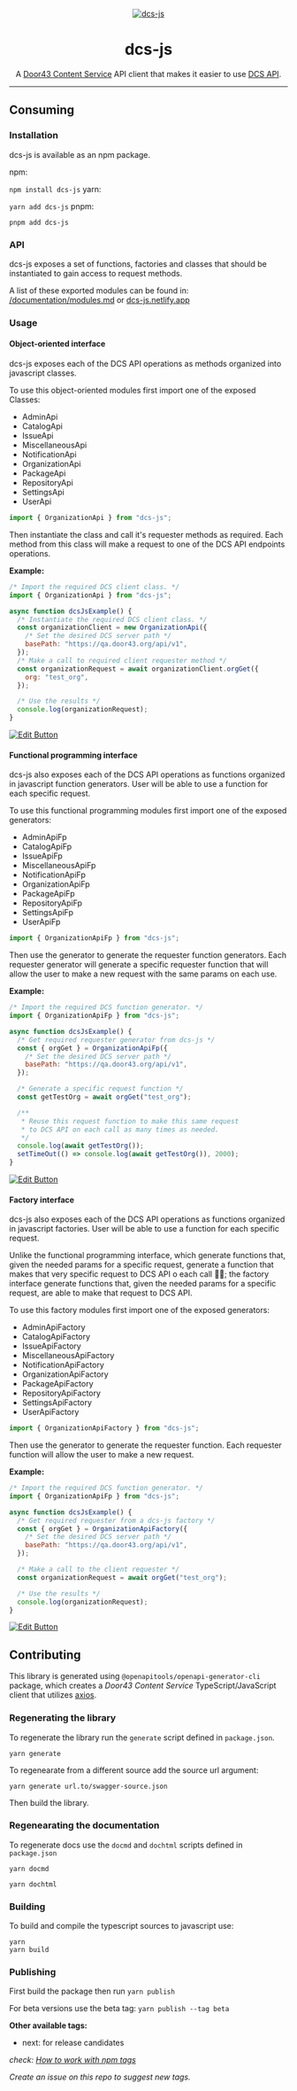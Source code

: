 <!-- markdownlint-disable -->
<p align="center">
  <a href="https://dcs-js.netlify.app/" rel="noopener" target="_blank"><img src="https://socialify.git.ci/unfoldingWord/dcs-js/image?description=1&descriptionEditable=A%20javascript%20client%20for%20Door43%20Content%20Service&font=Raleway&issues=1&language=1&logo=https%3A%2F%2Fgit.door43.org%2Fassets%2Fimg%2Flogo.svg&owner=1&pattern=Plus&pulls=1&theme=Light" alt="dcs-js" />
</a>
</p>
<h1 align="center">dcs-js</h1>
<p align="center">
A <a href="https://git.door43.org/" rel="noopener" target="_blank">Door43 Content Service</a> API client that makes it easier to use <a href="https://git.door43.org/api/swagger" rel="noopener" target="_blank">DCS API</a>.
</p>
<hr/>

## Consuming

### Installation

dcs-js is available as an npm package.

npm:

`npm install dcs-js`
yarn:

`yarn add dcs-js`
pnpm:

`pnpm add dcs-js`

### API

dcs-js exposes a set of functions, factories and classes that should be instantiated to gain access to request methods.

A list of these exported modules can be found in: [/documentation/modules.md](/documentation/modules.md) or [dcs-js.netlify.app](https://dcs-js.netlify.app)

### Usage

#### Object-oriented interface

dcs-js exposes each of the DCS API operations as methods organized into javascript classes.

To use this object-oriented modules first import one of the exposed Classes:

- AdminApi
- CatalogApi
- IssueApi
- MiscellaneousApi
- NotificationApi
- OrganizationApi
- PackageApi
- RepositoryApi
- SettingsApi
- UserApi

```js
import { OrganizationApi } from "dcs-js";
```

Then instantiate the class and call it's requester methods as required. Each method from this class will make a request to one of the DCS API endpoints operations.

**Example:**

```js
/* Import the required DCS client class. */
import { OrganizationApi } from "dcs-js";

async function dcsJsExample() {
  /* Instantiate the required DCS client class. */
  const organizationClient = new OrganizationApi({
    /* Set the desired DCS server path */
    basePath: "https://qa.door43.org/api/v1",
  });
  /* Make a call to required client requester method */
  const organizationRequest = await organizationClient.orgGet({
    org: "test_org",
  });

  /* Use the results */
  console.log(organizationRequest);
}
```

[![Edit Button](https://codesandbox.io/static/img/play-codesandbox.svg)](https://codesandbox.io/s/dcs-js-classes-playground-u26eyp)

#### Functional programming interface

dcs-js also exposes each of the DCS API operations as functions organized in javascript function generators. User will be able to use a function for each specific request.

To use this functional programming modules first import one of the exposed generators:

- AdminApiFp
- CatalogApiFp
- IssueApiFp
- MiscellaneousApiFp
- NotificationApiFp
- OrganizationApiFp
- PackageApiFp
- RepositoryApiFp
- SettingsApiFp
- UserApiFp

```js
import { OrganizationApiFp } from "dcs-js";
```

Then use the generator to generate the requester function generators. Each requester generator will generate a specific requester function that will allow the user to make a new request with the same params on each use.

**Example:**

```js
/* Import the required DCS function generator. */
import { OrganizationApiFp } from "dcs-js";

async function dcsJsExample() {
  /* Get required requester generator from dcs-js */
  const { orgGet } = OrganizationApiFp({
    /* Set the desired DCS server path */
    basePath: "https://qa.door43.org/api/v1",
  });

  /* Generate a specific request function */
  const getTestOrg = await orgGet("test_org");

  /**
   * Reuse this request function to make this same request
   * to DCS API on each call as many times as needed.
   */
  console.log(await getTestOrg());
  setTimeOut(() => console.log(await getTestOrg()), 2000);
}
```

[![Edit Button](https://codesandbox.io/static/img/play-codesandbox.svg)](https://codesandbox.io/s/dcs-js-functional-playground-nsrlr5)

#### Factory interface

dcs-js also exposes each of the DCS API operations as functions organized in javascript factories. User will be able to use a function for each specific request.

Unlike the functional programming interface, which generate functions that, given the needed params for a specific request,
generate a function that makes that very specific request to DCS API o each call 😵‍💫; the factory interface generate functions that, given the needed params for a specific request, are able to make that request to DCS API.

To use this factory modules first import one of the exposed generators:

- AdminApiFactory
- CatalogApiFactory
- IssueApiFactory
- MiscellaneousApiFactory
- NotificationApiFactory
- OrganizationApiFactory
- PackageApiFactory
- RepositoryApiFactory
- SettingsApiFactory
- UserApiFactory

```js
import { OrganizationApiFactory } from "dcs-js";
```

Then use the generator to generate the requester function. Each requester function will allow the user to make a new request.

**Example:**

```js
/* Import the required DCS function generator. */
import { OrganizationApiFp } from "dcs-js";

async function dcsJsExample() {
  /* Get required requester from a dcs-js factory */
  const { orgGet } = OrganizationApiFactory({
    /* Set the desired DCS server path */
    basePath: "https://qa.door43.org/api/v1",
  });

  /* Make a call to the client requester */
  const organizationRequest = await orgGet("test_org");

  /* Use the results */
  console.log(organizationRequest);
}
```

[![Edit Button](https://codesandbox.io/static/img/play-codesandbox.svg)](https://codesandbox.io/s/dcs-js-factories-playground-xjkc2y)

## Contributing

This library is generated using `@openapitools/openapi-generator-cli` package, which creates a _Door43 Content Service_ TypeScript/JavaScript client that utilizes [axios](https://github.com/axios/axios).

### Regenerating the library

To regenerate the library run the `generate` script defined in `package.json`.

```
yarn generate
```

To regenearate from a different source add the source url argument:

```
yarn generate url.to/swagger-source.json
```

Then build the library.

### Regenearating the documentation

To regenerate docs use the `docmd` and `dochtml` scripts defined in `package.json`

```
yarn docmd
```

```
yarn dochtml
```

### Building

To build and compile the typescript sources to javascript use:

```
yarn
yarn build
```

### Publishing

First build the package then run `yarn publish`

For beta versions use the beta tag:
`yarn publish --tag beta`

**Other available tags:**

- next: for release candidates

_check: [How to work with npm tags](https://dev.to/andywer/how-to-use-npm-tags-4lla)_

_Create an issue on this repo to suggest new tags._
